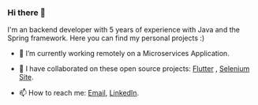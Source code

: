 ### Hi there 👋

I'm an backend developer with 5 years of experience with Java and the Spring framework. Here you can find my personal projects :)

- 🔭 I’m currently working remotely on a Microservices Application.
- 👯 I have collaborated on these open source projects: [Flutter](https://github.com/flutter/flutter)
, [Selenium Site](https://github.com/SeleniumHQ/seleniumhq.github.io).

- 📫 How to reach me: <a href="mailto:natanportilho@outlook.com">Email</a>, [LinkedIn](https://www.linkedin.com/in/natanportilho/).

<!--
**natanportilho/natanportilho** is a ✨ _special_ ✨ repository because its `README.md` (this file) appears on your GitHub profile.

Here are some ideas to get you started:

- 🔭 I’m currently working on ...
- 🌱 I’m currently learning ...
- 👯 I’m looking to collaborate on ...
- 🤔 I’m looking for help with ...
- 💬 Ask me about ...
- 📫 How to reach me: ...
- 😄 Pronouns: ...
- ⚡ Fun fact: ...
-->
